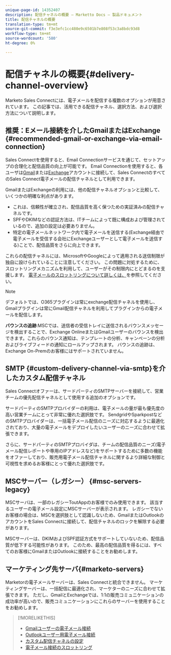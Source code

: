 ```yaml
---
unique-page-id: 14352407
description: 配信チャネルの概要 — Marketto Docs — 製品ドキュメント
title: 配信チャネルの概要
translation-type: tm+mt
source-git-commit: f3e3efc1cc480e9c6501b7e808f53c3a8bdc93d8
workflow-type: tm+mt
source-wordcount: '580'
ht-degree: 0%

---
```



# 配信チャネルの概要{#delivery-channel-overview}

Marketo Sales Connectには、電子メールを配信する複数のオプションが用意されています。 この記事では、活用できる配信チャネル、選択方法、および選択方法について説明します。

## 推奨：Eメール接続を介したGmailまたはExchange {#recommended-gmail-or-exchange-via-email-connection}

Sales Connectを使用すると、Email Connectionサービスを通じて、セットアップの合理化と配信品質の向上が可能です。 Email Connectionを使用すると、各ユーザは[Gmail](/help/marketo/product-docs/marketo-sales-connect/email-plugins/gmail/email-connection-for-gmail-users.md)または[Exchange](/help/marketo/product-docs/marketo-sales-connect/email-plugins/msc-for-outlook/email-connection-for-outlook-users.md)アカウントに接続して、Sales ConnectのすべてのSales Connect電子メールの配信チャネルとして利用できます。

GmailまたはExchangeの利用には、他の配信チャネルオプションと比較して、いくつかの明確な利点があります。

* これは、信頼性が確立され、配信品質を高く保つための実証済みの配信チャネルです。
* SPFやDKIMなどの認証方法は、ITチームによって既に構成および管理されているので、追加の設定は必要ありません。
* 特定の電子メールネットワーク内で電子メールを送信する(Exchange経由で電子メールを受信する会社にExchangeユーザーとして電子メールを送信する)ことで、配信品質をさらに向上できます。

これらの配信チャネルには、MicrosoftやGoogleによって適用される送信制限が独自に設けられていることに注意してください。 この問題に対処するために、スロットリングメカニズムを利用して、ユーザーがその制限内にとどまるのを支援します。 [電子メールのスロットリングについて詳しくは、](/help/marketo/product-docs/marketo-sales-connect/email/email-delivery/email-connection-throttling.md)を参照してください。

>[!NOTE]
>
>デフォルトでは、O365プラグインは常にexchange配信チャネルを使用し、Gmailプラグインは常にGmail配信チャネルを利用してプラグインからの電子メールを配信します。

**バウンスの追跡**:MSCでは、送信者の受信トレイに送信されるバウンスメッセージを検出することで、Exchange OnlineまたはGmailユーザーのバウンスを検出できます。これらのバウンス通知は、テンプレートの分析、キャンペーンの分析およびライブフィードの通知にロールアップされます。 バウンスの追跡は、Exchange On-Premのお客様にはサポートされていません。

## SMTP {#custom-delivery-channel-via-smtp}を介したカスタム配信チャネル

Sales Connectオファーは、サードパーティのSMTPサーバーを接続して、営業チームの優先配信チャネルとして使用する追加のオプションです。

サードパーティのSMTPプロバイダーの利用は、電子メールの量が最も優先度の高い営業チームにとって非常に優れた選択肢です。 SendgridやSparkpostなどのSMTPプロバイダーは、一括電子メール配信のニーズに対応するように最適化されており、大量の電子メールをデプロイしたいユーザーのニーズに合わせて拡張できます。

さらに、サードパーティのSMTPプロバイダは、チームの配信品質のニーズ(電子メール配信レポートや専用のIPアドレスなど)をサポートするために多数の機能をオファーしており、販売用電子メール配信チャネルに関するより詳細な制御と可視性を求めるお客様にとって優れた選択肢です。

## MSCサーバー（レガシー） {#msc-servers-legacy}

MSCサーバは、一部のレガシーToutAppのお客様でのみ使用できます。 該当するユーザーの電子メール設定にMSCサーバーが表示されます。 レガシーでないお客様の場合は、MSCを選択肢として認識しないため、GmailまたはOutlookのアカウントをSales Connectに接続して、配信チャネルのロックを解除する必要があります。

MSCサーバーは、DKIMおよびSPF認証方式をサポートしていないため、配信品質が低下する可能性があります。 このため、最高の配信品質を得るには、すべてのお客様にGmailまたはOutlookに接続することをお勧めします。

## マーケティング先サーバ{#marketo-servers}

Marketorの電子メールサーバーは、Sales Connectと統合できません。 マーケティングサーバーは、一括配信に最適化され、マーケターのニーズに合わせて拡張できます。 ただし、GmailとExchangeでは、1:1の販売コミュニケーションの成功率が高いので、販売コミュニケーションにこれらのサーバーを使用することをお勧めします。

>[!MORELIKETHIS]
>
>* [Gmailユーザーの電子メール接続](/help/marketo/product-docs/marketo-sales-connect/email-plugins/gmail/email-connection-for-gmail-users.md)
>* [Outlookユーザー用電子メール接続](/help/marketo/product-docs/marketo-sales-connect/email-plugins/msc-for-outlook/email-connection-for-outlook-users.md)
>* [カスタム配信チャネルの設定](/help/marketo/product-docs/marketo-sales-connect/email/email-delivery/setting-up-a-custom-delivery-channel.md)
>* [電子メール接続のスロットリング](/help/marketo/product-docs/marketo-sales-connect/email/email-delivery/email-connection-throttling.md)

